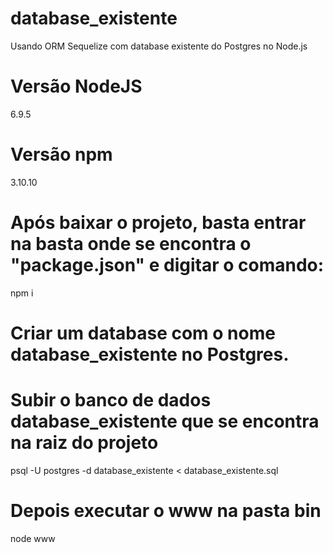 # database_existente
Usando ORM Sequelize com database existente do Postgres no Node.js
# Versão NodeJS
6.9.5
# Versão npm
3.10.10
# Após baixar o projeto, basta entrar na basta onde se encontra o "package.json" e digitar o comando:
npm i
# Criar um database com o nome database_existente no Postgres.
# Subir o banco de dados database_existente que se encontra na raiz do projeto
psql -U postgres -d database_existente < database_existente.sql
# Depois executar o www na pasta bin
node www
